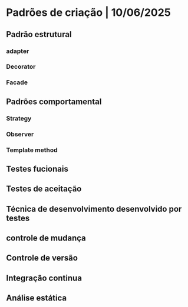 # Padrões de criação | 10/06/2025

## Padrão estrutural

### adapter

### Decorator

### Facade

## Padrões comportamental

### Strategy

### Observer

### Template method

## Testes fucionais

## Testes de aceitação

## Técnica de desenvolvimento desenvolvido por testes

## controle de mudança

## Controle de versão

## Integração continua

## Análise estática

